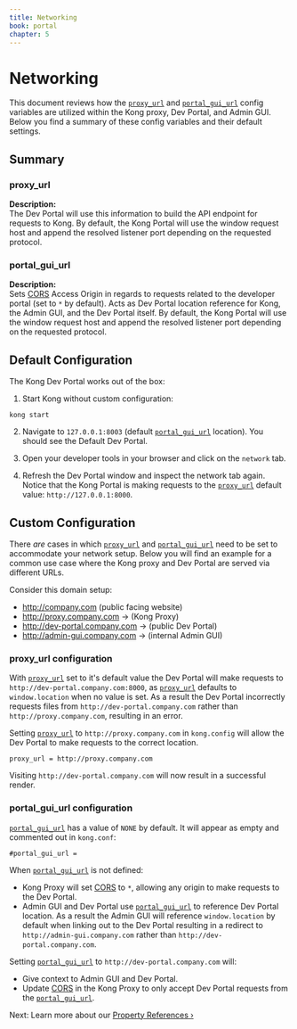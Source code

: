 ```yaml
---
title: Networking
book: portal
chapter: 5
---
```


# Networking

This document reviews how the [`proxy_url`][proxy_url]
and [`portal_gui_url`][portal_gui_url] config variables are utilized within the Kong proxy, Dev Portal, and Admin GUI. Below you find a summary of these config variables and their default settings.

## Summary

### proxy_url
  
**Description:**  
The Dev Portal will use this information to build the API endpoint for requests to Kong. By default, the Kong Portal will use the window request host and append the resolved listener port depending on the requested protocol.

### portal_gui_url

**Description:**  
Sets [CORS][CORS] Access Origin in regards to requests related to the developer portal (set to `*` by default). Acts as Dev Portal location reference for Kong, the Admin GUI, and the Dev Portal itself. By default, the Kong Portal will use the window request host and append the resolved listener port depending on the requested protocol.


## Default Configuration

The Kong Dev Portal works out of the box:

1. Start Kong without custom configuration:

```
kong start
```

2. Navigate to `127.0.0.1:8003` (default [`portal_gui_url`][portal_gui_url] location).  You should see the Default Dev Portal.

3. Open your developer tools in your browser and click on the `network` tab.

4. Refresh the Dev Portal window and inspect the network tab again.  Notice that the Kong Portal is making requests to the [`proxy_url`][proxy_url] default value: `http://127.0.0.1:8000`.


## Custom Configuration

There _are_ cases in which [`proxy_url`][proxy_url] and [`portal_gui_url`][portal_gui_url] need to be set to accommodate your network setup.  Below you will find an example for a common use case where the Kong proxy and Dev Portal are served via different URLs.

Consider this domain setup:

- http://company.com (public facing website)
- http://proxy.company.com -> (Kong Proxy)
- http://dev-portal.company.com -> (public Dev Portal)
- http://admin-gui.company.com -> (internal Admin GUI)


### proxy_url configuration

With [`proxy_url`][proxy_url] set to it's default value the Dev Portal will make requests to `http://dev-portal.company.com:8000`, as [`proxy_url`][proxy_url] defaults to `window.location` when no value is set.  As a result the Dev Portal incorrectly requests files from `http://dev-portal.company.com` rather than `http://proxy.company.com`, resulting in an error.

Setting [`proxy_url`][proxy_url] to `http://proxy.company.com` in `kong.config` will allow the Dev Portal to make requests to the correct location.  

```
proxy_url = http://proxy.company.com
```

Visiting `http://dev-portal.company.com` will now result in a successful render.


### portal_gui_url configuration

[`portal_gui_url`][portal_gui_url] has a value of `NONE` by default. It will appear as empty and commented out in `kong.conf`:

```
#portal_gui_url =
```

When [`portal_gui_url`][portal_gui_url] is not defined:  

  - Kong Proxy will set [CORS][CORS] to `*`, allowing any origin to make requests to the Dev Portal.
  - Admin GUI and Dev Portal use [`portal_gui_url`][portal_gui_url] to reference Dev Portal location. As a result the Admin GUI will reference `window.location` by default when linking out to the Dev Portal resulting in a redirect to `http://admin-gui.company.com` rather than `http://dev-portal.company.com`.

Setting [`portal_gui_url`][portal_gui_url] to `http://dev-portal.company.com` will:  

  - Give context to Admin GUI and Dev Portal.
  - Update [CORS][CORS] in the Kong Proxy to only accept Dev Portal requests from the [`portal_gui_url`][portal_gui_url].

Next: Learn more about our [Property References &rsaquo;]({{page.book.next}})

[portal_gui_url]: /enterprise/{{page.kong_version}}/developer-portal/configuration/property-reference/#portal_gui_url
[proxy_url]: /enterprise/{{page.kong_version}}/developer-portal/configuration/property-reference/#proxy_url
[CORS]: https://developer.mozilla.org/en-US/docs/Web/HTTP/CORS

